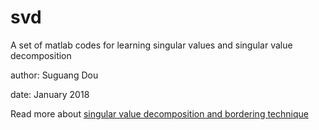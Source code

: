 # svd
A set of matlab codes for learning singular values and singular value decomposition

author: Suguang Dou

date: January 2018

Read more about [singular value decomposition and bordering technique](https://www.overleaf.com/read/yhgjkbhmmssb)
